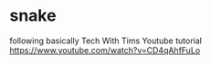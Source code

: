 # snake
following basically Tech With Tims Youtube tutorial
https://www.youtube.com/watch?v=CD4qAhfFuLo
